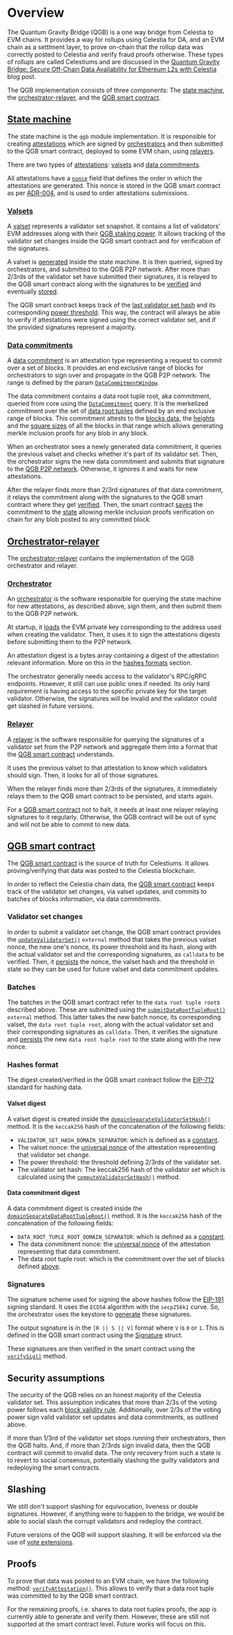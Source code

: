 # Overview

The Quantum Gravity Bridge (QGB) is a one way bridge from Celestia to EVM chains. It provides a way for rollups using Celestia for DA, and an EVM chain as a settlment layer, to prove on-chain that the rollup data was correctly posted to Celestia and verify fraud proofs otherwise. These types of rollups are called Celestiums and are discussed in the [Quantum Gravity Bridge: Secure Off-Chain Data Availability for Ethereum L2s with Celestia](https://blog.celestia.org/celestiums) blog post.

The QGB implementation consists of three components: The [state machine](https://github.com/celestiaorg/celestia-app/tree/main/x/qgb), the [orchestrator-relayer](https://github.com/celestiaorg/orchestrator-relayer), and the [QGB smart contract](https://github.com/celestiaorg/quantum-gravity-bridge).

## [State machine](https://github.com/celestiaorg/celestia-app/tree/main/x/qgb)

The state machine is the `qgb` module implementation. It is responsible for creating [attestations](https://github.com/celestiaorg/celestia-app/blob/main/x/qgb/types/attestation.go#L10-L18) which are signed by [orchestrators](https://github.com/celestiaorg/orchestrator-relayer/blob/main/docs/orchestrator.md) and then submitted to the QGB smart contract, deployed to some EVM chain, using [relayers](https://github.com/celestiaorg/orchestrator-relayer/blob/main/docs/relayer.md).

There are two types of [attestations](https://github.com/celestiaorg/celestia-app/blob/main/x/qgb/types/attestation.go#L10-L18): [valsets](https://github.com/celestiaorg/celestia-app/blob/376a1d4c0f321f12ba78279d2bd34fc6cb5e6dc2/proto/celestia/qgb/v1/types.proto#L18-L33) and [data commitments](https://github.com/celestiaorg/celestia-app/blob/376a1d4c0f321f12ba78279d2bd34fc6cb5e6dc2/proto/celestia/qgb/v1/types.proto#L35-L55).

All attestations have a [`nonce`](https://github.com/celestiaorg/celestia-app/blob/8ae6a84b2c99e55625bbe99f70db1e5a985c9675/x/qgb/types/attestation.go#L16) field that defines the order in which the attestations are generated. This nonce is stored in the QGB smart contract as per [ADR-004](https://github.com/celestiaorg/celestia-app/blob/main/docs/architecture/adr-004-qgb-relayer-security.md#decision), and is used to order attestations submissions.

### [Valsets](https://github.com/celestiaorg/celestia-app/tree/main/x/qgb#valsets)

A [valset](https://github.com/celestiaorg/celestia-app/tree/main/x/qgb#valsets) represents a validator set snapshot. It contains a list of validators' EVM addresses along with their [QGB staking power](https://github.com/celestiaorg/celestia-app/tree/main/x/qgb#validator-power-normalization). It allows tracking of the validator set changes inside the QGB smart contract and for verification of the signatures.

A valset is [generated](https://github.com/celestiaorg/celestia-app/blob/34d725993a3b2c7cbbf6e62c83bbfd90ad94657e/x/qgb/abci.go#L84-L135) inside the state machine. It is then queried, signed by orchestrators, and submitted to the QGB P2P network. After more than 2/3rds of the validator set have submitted their signatures, it is relayed to the QGB smart contract along with the signatures to be [verified](https://github.com/celestiaorg/quantum-gravity-bridge/blob/3cef3f5dfd37c3086fa40a6324f144595726dc16/src/QuantumGravityBridge.sol#L172-L211) and eventually [stored](https://github.com/celestiaorg/quantum-gravity-bridge/blob/3cef3f5dfd37c3086fa40a6324f144595726dc16/src/QuantumGravityBridge.sol#L266-L268).

The QGB smart contract keeps track of the [last validator set hash](https://github.com/celestiaorg/quantum-gravity-bridge/blob/3cef3f5dfd37c3086fa40a6324f144595726dc16/src/QuantumGravityBridge.sol#L44-L45) and its corresponding [power threshold](https://github.com/celestiaorg/quantum-gravity-bridge/blob/3cef3f5dfd37c3086fa40a6324f144595726dc16/src/QuantumGravityBridge.sol#L46-L47). This way, the contract will always be able to verify if attestations were signed using the correct validator set, and if the provided signatures represent a majority.

### [Data commitments](https://github.com/celestiaorg/celestia-app/tree/main/x/qgb#data-commitments)

A [data commitment](https://github.com/celestiaorg/celestia-app/tree/main/x/qgb#data-commitments) is an attestation type representing a request to commit over a set of blocks. It provides an end exclusive range of blocks for orchestrators to sign over and propagate in the QGB P2P network. The range is defined by the param [`DataCommitmentWindow`](https://github.com/celestiaorg/celestia-app/blob/fc83b04c3a5638ac8d415770e38a4046b84fa128/x/qgb/keeper/keeper_data_commitment.go#L44-L50).

The data commitment contains a data root tuple root, aka commitment, queried from core using the [`DataCommitment`](https://github.com/celestiaorg/celestia-core/blob/a1b07a1e6c77595466da9c61b37c83b4769b47e7/rpc/core/blocks.go#L177C1-L194) query. It is the merkelized commitment over the set of [data root tuples](https://github.com/celestiaorg/quantum-gravity-bridge/blob/3cef3f5dfd37c3086fa40a6324f144595726dc16/src/DataRootTuple.sol#L4-L17) defined by an end exclusive range of blocks. This commitment attests to the [blocks data](https://github.com/celestiaorg/celestia-core/blob/a1b07a1e6c77595466da9c61b37c83b4769b47e7/rpc/core/blocks.go#L529), the [heights](https://github.com/celestiaorg/celestia-core/blob/a1b07a1e6c77595466da9c61b37c83b4769b47e7/rpc/core/blocks.go#L528) and the [square sizes](https://github.com/celestiaorg/celestia-core/blob/a1b07a1e6c77595466da9c61b37c83b4769b47e7/rpc/core/blocks.go#L530) of all the blocks in that range which allows generating merkle inclusion proofs for any blob in any block.

When an orchestrator sees a newly generated data commitment, it queries the previous valset and checks whether it's part of its validator set. Then, the orchestrator signs the new data commitment and submits that signature to the [QGB P2P network](https://github.com/celestiaorg/orchestrator-relayer/pull/66). Otherwise, it ignores it and waits for new attestations.

After the relayer finds more than 2/3rd signatures of that data commitment, it relays the commitment along with the signatures to the QGB smart contract where they get [verified](https://github.com/celestiaorg/quantum-gravity-bridge/blob/3cef3f5dfd37c3086fa40a6324f144595726dc16/src/QuantumGravityBridge.sol#L172-L211). Then, the smart contract [saves](https://github.com/celestiaorg/quantum-gravity-bridge/blob/3cef3f5dfd37c3086fa40a6324f144595726dc16/src/QuantumGravityBridge.sol#L331-L332) the commitment to the [state](https://github.com/celestiaorg/quantum-gravity-bridge/blob/3cef3f5dfd37c3086fa40a6324f144595726dc16/src/QuantumGravityBridge.sol#L50-L51) allowing merkle inclusion proofs verification on chain for any blob posted to any committed block.

## [Orchestrator-relayer](https://github.com/celestiaorg/orchestrator-relayer)

The [orchestrator-relayer](https://github.com/celestiaorg/orchestrator-relayer) contains the implementation of the QGB orchestrator and relayer.

### [Orchestrator](https://github.com/celestiaorg/orchestrator-relayer/blob/main/docs/orchestrator.md)

An [orchestrator](https://github.com/celestiaorg/orchestrator-relayer/blob/main/docs/orchestrator.md) is the software responsible for querying the state machine for new attestations, as described above, sign them, and then submit them to the QGB P2P network.

At startup, it [loads](https://github.com/celestiaorg/orchestrator-relayer/blob/main/docs/orchestrator.md#evm-key) the EVM private key corresponding to the address used when creating the validator. Then, it uses it to sign the attestations digests before submitting them to the P2P network.

An attestation digest is a bytes array containing a digest of the attestation relevant information. More on this in the [hashes formats](#hashes-format) section.

The orchestrator generally needs access to the validator's RPC/gRPC endpoints. However, it still can use public ones if needed. Its only hard requirement is having access to the specific private key for the target validator. Otherwise, the signatures will be invalid and the validator could get slashed in future versions.

### [Relayer](https://github.com/celestiaorg/orchestrator-relayer/blob/main/docs/orchestrator.md)

A [relayer](https://github.com/celestiaorg/orchestrator-relayer/blob/main/docs/orchestrator.md) is the software responsible for querying the signatures of a validator set from the P2P network and aggregate them into a format that the [QGB smart contract](https://github.com/celestiaorg/quantum-gravity-bridge/blob/3cef3f5dfd37c3086fa40a6324f144595726dc16/src/QuantumGravityBridge.sol) understands.

It uses the previous valset to that attestation to know which validators should sign. Then, it looks for all of those signatures.

When the relayer finds more than 2/3rds of the signatures, it immediately relays them to the QGB smart contract to be persisted, and starts again.

For a [QGB smart contract](https://github.com/celestiaorg/quantum-gravity-bridge/blob/3cef3f5dfd37c3086fa40a6324f144595726dc16/src/QuantumGravityBridge.sol) not to halt, it needs at least one relayer relaying signatures to it regularly. Otherwise, the QGB contract will be out of sync and will not be able to commit to new data.

## [QGB smart contract](https://github.com/celestiaorg/quantum-gravity-bridge)

The [QGB smart contract](https://github.com/celestiaorg/quantum-gravity-bridge/blob/3cef3f5dfd37c3086fa40a6324f144595726dc16/src/QuantumGravityBridge.sol) is the source of truth for Celestiums. It allows proving/verifying that data was posted to the Celestia blockchain.

In order to reflect the Celestia chain data, the [QGB smart contract](https://github.com/celestiaorg/quantum-gravity-bridge/blob/3cef3f5dfd37c3086fa40a6324f144595726dc16/src/QuantumGravityBridge.sol) keeps track of the validator set changes, via valset updates, and commits to batches of blocks information, via data commitments.

### Validator set changes

In order to submit a validator set change, the QGB smart contract provides the [`updateValidatorSet()`](https://github.com/celestiaorg/quantum-gravity-bridge/blob/3cef3f5dfd37c3086fa40a6324f144595726dc16/src/QuantumGravityBridge.sol#L213-L273) `external` method that takes the previous valset nonce, the new one's nonce, its power threshold and its hash, along with the actual validator set and the corresponding signatures, as `calldata` to be verified. Then, it [persists](https://github.com/celestiaorg/quantum-gravity-bridge/blob/3cef3f5dfd37c3086fa40a6324f144595726dc16/src/QuantumGravityBridge.sol#L266-L268) the nonce, the valset hash and the threshold in state so they can be used for future valset and data commitment updates.

### Batches

The batches in the QGB smart contract refer to the `data root tuple root`s described above. These are submitted using the [`submitDataRootTupleRoot()`](https://github.com/celestiaorg/quantum-gravity-bridge/blob/3cef3f5dfd37c3086fa40a6324f144595726dc16/src/QuantumGravityBridge.sol#L275-L337) `external` method. This latter takes the new batch nonce, its corresponding valset, the `data root tuple root`, along with the actual validator set and their corresponding signatures as `calldata`. Then, it verifies the signature and [persists](https://github.com/celestiaorg/quantum-gravity-bridge/blob/3cef3f5dfd37c3086fa40a6324f144595726dc16/src/QuantumGravityBridge.sol#L331-L332) the new `data root tuple root` to the state along with the new nonce.

### Hashes format

The digest created/verified in the QGB smart contract follow the [EIP-712](https://eips.ethereum.org/EIPS/eip-712) standard for hashing data.

#### Valset digest

A valset digest is created inside the [`domainSeparateValidatorSetHash()`](https://github.com/celestiaorg/quantum-gravity-bridge/blob/3cef3f5dfd37c3086fa40a6324f144595726dc16/src/QuantumGravityBridge.sol#L137-L154) method. It is the `keccak256` hash of the concatenation of the following fields:

- `VALIDATOR_SET_HASH_DOMAIN_SEPARATOR`: which is defined as a [constant](https://github.com/celestiaorg/quantum-gravity-bridge/blob/3cef3f5dfd37c3086fa40a6324f144595726dc16/src/Constants.sol#L4-L6).
- The valset nonce: the [universal nonce](https://github.com/celestiaorg/celestia-app/blob/main/docs/architecture/adr-004-qgb-relayer-security.md#decision) of the attestation representing that validator set change.
- The power threshold: the threshold defining 2/3rds of the validator set.
- The validator set hash: The keccak256 hash of the validator set which is calculated using the [`computeValidatorSetHash()`](https://github.com/celestiaorg/quantum-gravity-bridge/blob/3cef3f5dfd37c3086fa40a6324f144595726dc16/src/QuantumGravityBridge.sol#L131-L135) method.

#### Data commitment digest

A data commitment digest is created inside the [`domainSeparateDataRootTupleRoot()`](https://github.com/celestiaorg/quantum-gravity-bridge/blob/3cef3f5dfd37c3086fa40a6324f144595726dc16/src/QuantumGravityBridge.sol#L156-L170) method. It is the `keccak256` hash of the concatenation of the following fields:

- `DATA_ROOT_TUPLE_ROOT_DOMAIN_SEPARATOR`: which is defined as a [constant](https://github.com/celestiaorg/quantum-gravity-bridge/blob/3cef3f5dfd37c3086fa40a6324f144595726dc16/src/Constants.sol#L8-L10).
- The data commitment nonce: the [universal nonce](https://github.com/celestiaorg/celestia-app/blob/main/docs/architecture/adr-004-qgb-relayer-security.md#decision) of the attestation representing that data commitment.
- The data root tuple root: which is the commitment over the set of blocks defined [above](#data-commitments).

### Signatures

The signature scheme used for signing the above hashes follow the [EIP-191](https://eips.ethereum.org/EIPS/eip-191) signing standard. It uses the `ECDSA` algorithm with the `secp256k1` curve. So, the orchestrator uses the keystore to [generate]((https://github.com/celestiaorg/orchestrator-relayer/blob/09ebfdc312c0d9e08856fb98cfd089e956ab7f3a/evm/ethereum_signature.go#L18-L28)) these signatures.

The output signature is in the `[R || S || V]` format where `V` is `0` or `1`. This is defined in the QGB smart contract using the [Signature](https://github.com/celestiaorg/quantum-gravity-bridge/blob/3cef3f5dfd37c3086fa40a6324f144595726dc16/src/QuantumGravityBridge.sol#L17-L21) struct.

These signatures are then verified in the smart contract using the [`verifySig()`](https://github.com/celestiaorg/quantum-gravity-bridge/blob/3cef3f5dfd37c3086fa40a6324f144595726dc16/src/QuantumGravityBridge.sol#L124-L129) method.

## Security assumptions

The security of the QGB relies on an honest majority of the Celestia validator set. This assumption indicates that more than 2/3s of the voting power follows each [block validity rule](../../specs/src/specs/block_validity_rules.md). Additionally, over 2/3s of the voting power sign valid validator set updates and data commitments, as outlined above.

If more than 1/3rd of the validator set stops running their orchestrators, then the QGB halts. And, if more than 2/3rds sign invalid data, then the QGB contract will commit to invalid data. The only recovery from such a state is to revert to social consensus, potentially slashing the guilty validators and redeploying the smart contracts.

## Slashing

We still don't support slashing for equivocation, liveness  or double signatures. However, if anything were to happen to the bridge, we would be able to social slash the corrupt validators and redeploy the contract.

Future versions of the QGB will support slashing. It will be enforced via the use of [vote extensions](https://docs.cosmos.network/main/building-apps/vote-extensions).

## Proofs

To prove that data was posted to an EVM chain, we have the following method: [`verifyAttestation()`](https://github.com/celestiaorg/quantum-gravity-bridge/blob/3cef3f5dfd37c3086fa40a6324f144595726dc16/src/QuantumGravityBridge.sol#L339-L358). This allows to verify that a data root tuple was committed to by the QGB  smart contract.

For the remaining proofs, i.e. shares to data root tuples proofs, the app is currently able to generate and verify them. However, these are still not supported at the smart contract level. Future works will focus on this.
